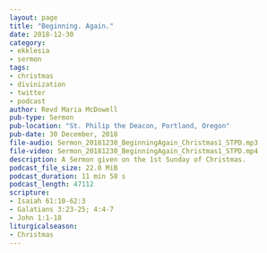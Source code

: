 ```yaml
---
layout: page
title: "Beginning. Again."
date: 2018-12-30
category:
- ekklesia
- sermon
tags:
- christmas
- divinization
- twitter
- podcast
author: Revd Maria McDowell
pub-type: Sermon
pub-location: "St. Philip the Deacon, Portland, Oregon"
pub-date: 30 December, 2018
file-audio: Sermon_20181230_BeginningAgain_Christmas1_STPD.mp3
file-video: Sermon_20181230_BeginningAgain_Christmas1_STPD.mp4
description: A Sermon given on the 1st Sunday of Christmas.
podcast_file_size: 22.0 MiB
podcast_duration: 11 min 58 s
podcast_length: 47112
scripture:
- Isaiah 61:10-62:3
- Galatians 3:23-25; 4:4-7
- John 1:1-18
liturgicalseason:
- Christmas
---
```

